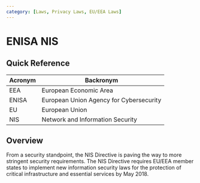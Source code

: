 ```yaml
---
category: [Laws, Privacy Laws, EU/EEA Laws]
---
```


# ENISA NIS

## Quick Reference

| Acronym | Backronym |
| - | - |
| EEA | European Economic Area |
| ENISA | European Union Agency for Cybersecurity |
| EU | European Union |
| NIS | Network and Information Security |

## Overview

From a security standpoint, the NIS Directive is paving the way to more stringent security requirements. The NIS Directive requires EU/EEA member states to implement new information security laws for the protection of critical infrastructure and essential services by May 2018.
